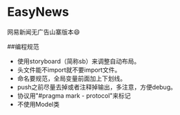 EasyNews
========

网易新闻无广告山寨版本😄



##编程规范
- 使用storyboard（简称sb）来调整自动布局。
- 头文件能不import就不要import文件。
- 命名要规范，全局变量前面加上下划线。
- push之前尽量去掉或者注释掉输出，多注意，方便debug。
- 协议用"#pragma mark - protocol"来标记
- 不使用Model类
